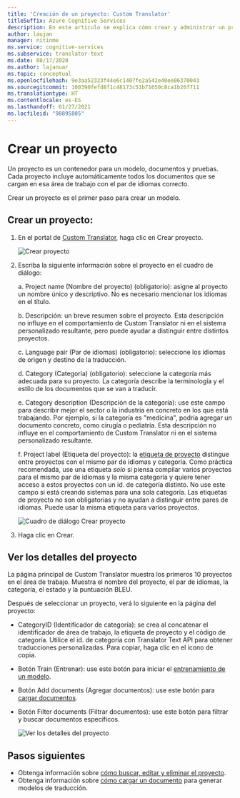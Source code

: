 ```yaml
---
title: 'Creación de un proyecto: Custom Translator'
titleSuffix: Azure Cognitive Services
description: En este artículo se explica cómo crear y administrar un proyecto en el Traductor personalizado de Azure Cognitive Services.
author: laujan
manager: nitinme
ms.service: cognitive-services
ms.subservice: translator-text
ms.date: 08/17/2020
ms.author: lajanuar
ms.topic: conceptual
ms.openlocfilehash: 9e3aa52323f44e6c1407fe2a542e40ee06370043
ms.sourcegitcommit: 100390fefd8f1c48173c51b71650c8ca1b26f711
ms.translationtype: HT
ms.contentlocale: es-ES
ms.lasthandoff: 01/27/2021
ms.locfileid: "98895805"
---
```

# <a name="create-a-project"></a>Crear un proyecto

Un proyecto es un contenedor para un modelo, documentos y pruebas. Cada proyecto incluye automáticamente todos los documentos que se cargan en esa área de trabajo con el par de idiomas correcto.

Crear un proyecto es el primer paso para crear un modelo.

## <a name="create-a-project"></a>Crear un proyecto:

1.  En el portal de [Custom Translator](https://portal.customtranslator.azure.ai), haga clic en Crear proyecto.

    ![Crear proyecto](media/how-to/how-to-create-project.png)

2.  Escriba la siguiente información sobre el proyecto en el cuadro de diálogo:

    a.  Project name (Nombre del proyecto) (obligatorio): asigne al proyecto un nombre único y descriptivo. No es necesario mencionar los idiomas en el título.

    b.  Descripción: un breve resumen sobre el proyecto. Esta descripción no influye en el comportamiento de Custom Translator ni en el sistema personalizado resultante, pero puede ayudar a distinguir entre distintos proyectos.

    c.  Language pair (Par de idiomas) (obligatorio): seleccione los idiomas de origen y destino de la traducción.

    d.  Category (Categoría) (obligatorio): seleccione la categoría más adecuada para su proyecto. La categoría describe la terminología y el estilo de los documentos que se van a traducir.

    e.  Category description (Descripción de la categoría): use este campo para describir mejor el sector o la industria en concreto en los que está trabajando. Por ejemplo, si la categoría es "medicina", podría agregar un documento concreto, como cirugía o pediatría. Esta descripción no influye en el comportamiento de Custom Translator ni en el sistema personalizado resultante.

    f.  Project label (Etiqueta del proyecto): la [etiqueta de proyecto](workspace-and-project.md#project-labels) distingue entre proyectos con el mismo par de idiomas y categoría. Como práctica recomendada, use una etiqueta *solo* si piensa compilar varios proyectos para el mismo par de idiomas y la misma categoría y quiere tener acceso a estos proyectos con un id. de categoría distinto. No use este campo si está creando sistemas para una sola categoría. Las etiquetas de proyecto no son obligatorias y no ayudan a distinguir entre pares de idiomas. Puede usar la misma etiqueta para varios proyectos.

    ![Cuadro de diálogo Crear proyecto](media/how-to/how-to-create-project-dialog.png)

3.  Haga clic en Crear.

## <a name="view-project-details"></a>Ver los detalles del proyecto

La página principal de Custom Translator muestra los primeros 10 proyectos en el área de trabajo. Muestra el nombre del proyecto, el par de idiomas, la categoría, el estado y la puntuación BLEU.

Después de seleccionar un proyecto, verá lo siguiente en la página del proyecto:

- CategoryID (Identificador de categoría): se crea al concatenar el identificador de área de trabajo, la etiqueta de proyecto y el código de categoría. Utilice el id. de categoría con Translator Text API para obtener traducciones personalizadas. Para copiar, haga clic en el icono de copia.

- Botón Train (Entrenar): use este botón para iniciar el [entrenamiento de un modelo](how-to-train-model.md).

- Botón Add documents (Agregar documentos): use este botón para [cargar documentos](how-to-upload-document.md).

- Botón Filter documents (Filtrar documentos): use este botón para filtrar y buscar documentos específicos.

    ![Ver los detalles del proyecto](media/how-to/how-to-view-project.png)

## <a name="next-steps"></a>Pasos siguientes

- Obtenga información sobre [cómo buscar, editar y eliminar el proyecto](how-to-search-edit-delete-projects.md).
- Obtenga información sobre [cómo cargar un documento](how-to-upload-document.md) para generar modelos de traducción.
